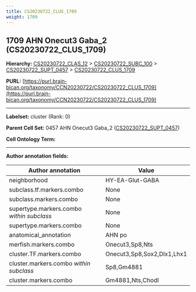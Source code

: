 ```yaml
---
title: CS20230722_CLUS_1709
weight: 1709
---
```

## 1709 AHN Onecut3 Gaba_2 (CS20230722_CLUS_1709)
<b>Hierarchy: </b>
[CS20230722_CLAS_12](../CS20230722_CLAS_12) >
[CS20230722_SUBC_100](../CS20230722_SUBC_100) >
[CS20230722_SUPT_0457](../CS20230722_SUPT_0457) >
[CS20230722_CLUS_1709](../CS20230722_CLUS_1709)

**PURL:** [https://purl.brain-bican.org/taxonomy/CCN20230722/CS20230722_CLUS_1709](https://purl.brain-bican.org/taxonomy/CCN20230722/CS20230722_CLUS_1709)

---


**Labelset:** cluster (Rank: 0)

**Parent Cell Set:** 0457 AHN Onecut3 Gaba_2 ([CS20230722_SUPT_0457](../CS20230722_SUPT_0457))



**Cell Ontology Term:** 

[MARKER GENES.]: #


---

[TRANSFERRED ANNOTATIONS.]: #


[AUTHOR ANNOTATION FIELDS.]: #


**Author annotation fields:**

| Author annotation | Value |
|-------------------|-------|
|neighborhood|HY-EA-Glut-GABA|
|subclass.tf.markers.combo|None|
|subclass.markers.combo|None|
|supertype.markers.combo _within subclass_|None|
|supertype.markers.combo|None|
|anatomical_annotation|AHN po|
|merfish.markers.combo|Onecut3,Sp8,Nts|
|cluster.TF.markers.combo|Onecut3,Sp8,Sox2,Dlx1,Lhx1|
|cluster.markers.combo _within subclass_|Sp8,Gm4881|
|cluster.markers.combo|Gm4881,Nts,Chodl|
